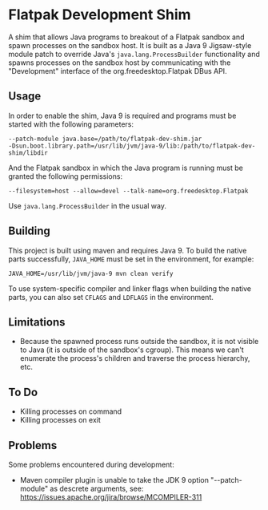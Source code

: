 # Flatpak Development Shim

A shim that allows Java programs to breakout of a Flatpak sandbox and spawn processes on the sandbox host. It is built as a Java 9 Jigsaw-style module patch to override Java's `java.lang.ProcessBuilder` functionality and spawns processes on the sandbox host by communicating with the "Development" interface of the org.freedesktop.Flatpak DBus API.

## Usage

In order to enable the shim, Java 9 is required and programs must be started with the following parameters:

    --patch-module java.base=/path/to/flatpak-dev-shim.jar
    -Dsun.boot.library.path=/usr/lib/jvm/java-9/lib:/path/to/flatpak-dev-shim/libdir

And the Flatpak sandbox in which the Java program is running must be granted the following permissions:

    --filesystem=host --allow=devel --talk-name=org.freedesktop.Flatpak

Use `java.lang.ProcessBuilder` in the usual way.

## Building

This project is built using maven and requires Java 9. To build the native parts successfully, `JAVA_HOME` must be set in the environment, for example:

    JAVA_HOME=/usr/lib/jvm/java-9 mvn clean verify

To use system-specific compiler and linker flags when building the native parts, you can also set `CFLAGS` and `LDFLAGS` in the environment.

## Limitations

* Because the spawned process runs outside the sandbox, it is not visible to Java (it is outside of the sandbox's cgroup). This means we can't enumerate the process's children and traverse the process hierarchy, etc.

## To Do

* Killing processes on command
* Killing processes on exit

## Problems

Some problems encountered during development:

* Maven compiler plugin is unable to take the JDK 9 option "--patch-module" as descrete arguments, see: https://issues.apache.org/jira/browse/MCOMPILER-311
